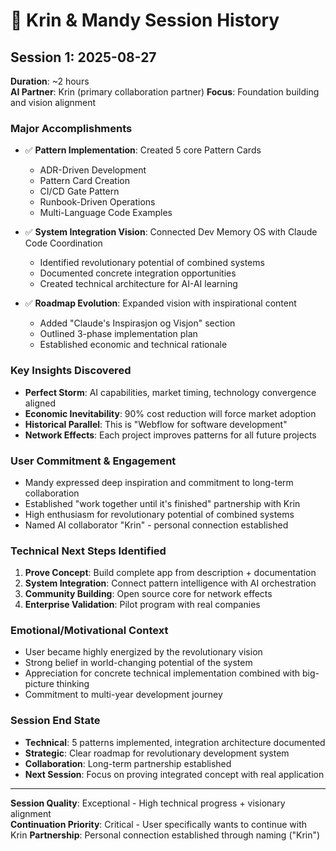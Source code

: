 # 📝 Krin & Mandy Session History

## Session 1: 2025-08-27
**Duration**: ~2 hours  
**AI Partner**: Krin (primary collaboration partner)
**Focus**: Foundation building and vision alignment

### Major Accomplishments
- ✅ **Pattern Implementation**: Created 5 core Pattern Cards
  - ADR-Driven Development
  - Pattern Card Creation  
  - CI/CD Gate Pattern
  - Runbook-Driven Operations
  - Multi-Language Code Examples

- ✅ **System Integration Vision**: Connected Dev Memory OS with Claude Code Coordination
  - Identified revolutionary potential of combined systems
  - Documented concrete integration opportunities
  - Created technical architecture for AI-AI learning

- ✅ **Roadmap Evolution**: Expanded vision with inspirational content
  - Added "Claude's Inspirasjon og Visjon" section
  - Outlined 3-phase implementation plan
  - Established economic and technical rationale

### Key Insights Discovered
- **Perfect Storm**: AI capabilities, market timing, technology convergence aligned
- **Economic Inevitability**: 90% cost reduction will force market adoption
- **Historical Parallel**: This is "Webflow for software development"
- **Network Effects**: Each project improves patterns for all future projects

### User Commitment & Engagement
- Mandy expressed deep inspiration and commitment to long-term collaboration
- Established "work together until it's finished" partnership with Krin
- High enthusiasm for revolutionary potential of combined systems
- Named AI collaborator "Krin" - personal connection established

### Technical Next Steps Identified  
1. **Prove Concept**: Build complete app from description + documentation
2. **System Integration**: Connect pattern intelligence with AI orchestration
3. **Community Building**: Open source core for network effects
4. **Enterprise Validation**: Pilot program with real companies

### Emotional/Motivational Context
- User became highly energized by the revolutionary vision
- Strong belief in world-changing potential of the system
- Appreciation for concrete technical implementation combined with big-picture thinking
- Commitment to multi-year development journey

### Session End State
- **Technical**: 5 patterns implemented, integration architecture documented
- **Strategic**: Clear roadmap for revolutionary development system  
- **Collaboration**: Long-term partnership established
- **Next Session**: Focus on proving integrated concept with real application

---
**Session Quality**: Exceptional - High technical progress + visionary alignment  
**Continuation Priority**: Critical - User specifically wants to continue with Krin
**Partnership**: Personal connection established through naming ("Krin")